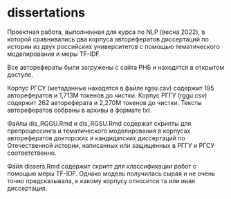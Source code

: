 # dissertations
Проектная работа, выполненная для курса по NLP (весна 2022), в которой сравнивались два корпуса авторефератов диссертаций по истории из двух российских университетов с помощью тематического моделирования и меры TF-IDF.

Все авторефераты были загружены с сайта РНБ и находятся в открытом доступе.

Корпус РГСУ (метаданные находятся в файле rgsu.csv) содержит 195 авторефератов и 1,713М токенов до чистки. Корпус РГГУ (rggu.csv) содержит 262 автореферата и 2,270М токенов до чистки. Тексты авторефератов собраны в архивы в формате txt.

Файлы dis_RGGU.Rmd и dis_RGSU.Rmd содержат скрипты для препроцессинга и тематического моделирования в корпусах авторефератов докторских и кандидатских диссертаций по Отечественной истории, написанных или защищенных в РГГУ и РГСУ соответственно.

Файл dissers.Rmd содержит скрипт для классификации работ с помощью меры TF-IDF. Однако модель получилась сырая и не очень точно предсказывала, к какому корпусу относится та или иная диссертация.
